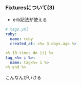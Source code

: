 ### Fixturesについて(3)

* erb記法が使える

```yaml
# tags.yml
ruby:
  name: ruby
  created_at: <%= 3.days.ago %>

<% 10.times do |i| %>
tag_<%= i %>:
  name: tag<%= i %>
<% end %>
```
こんなんがいける

